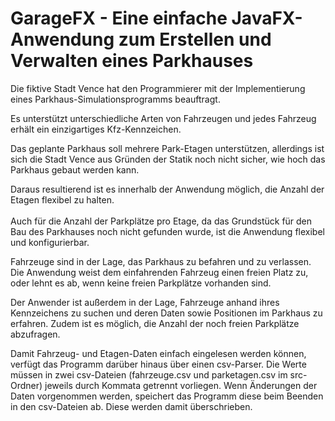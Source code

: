 # GarageFX - Eine einfache JavaFX-Anwendung zum Erstellen und Verwalten eines Parkhauses

<p>Die fiktive Stadt Vence hat den Programmierer mit der Implementierung eines Parkhaus-Simulationsprogramms beauftragt.
</p>

<p>
Es unterstützt unterschiedliche Arten von Fahrzeugen und jedes Fahrzeug erhält ein einzigartiges Kfz-Kennzeichen.</p>

<p>Das geplante Parkhaus soll mehrere Park-Etagen unterstützen, allerdings ist sich die Stadt Vence aus 
Gründen der Statik noch nicht sicher, wie hoch das Parkhaus gebaut werden kann. </p>

<p>Daraus resultierend ist es innerhalb der Anwendung möglich, die Anzahl der Etagen flexibel zu halten. <br><br>
Auch für die Anzahl der Parkplätze pro Etage, da das Grundstück für den Bau des Parkhauses noch 
nicht gefunden wurde, ist die Anwendung flexibel und konfigurierbar.</p>

<p>Fahrzeuge sind in der Lage, das Parkhaus zu befahren und zu verlassen. Die Anwendung weist dem einfahrenden 
Fahrzeug einen freien Platz zu, oder lehnt es ab, wenn keine freien Parkplätze vorhanden 
sind.</p>

<p>Der Anwender ist außerdem in der Lage, Fahrzeuge anhand ihres Kennzeichens zu suchen und deren Daten sowie Positionen im Parkhaus zu erfahren.
Zudem ist es möglich, die Anzahl der noch freien Parkplätze abzufragen. </p>

<p>Damit Fahrzeug- und Etagen-Daten einfach eingelesen werden können,
verfügt das Programm darüber hinaus über einen csv-Parser. Die Werte 
müssen in zwei csv-Dateien (fahrzeuge.csv und parketagen.csv im src-Ordner) jeweils durch Kommata 
getrennt vorliegen. Wenn Änderungen der Daten vorgenommen werden, speichert das Programm diese
beim Beenden in den csv-Dateien ab. Diese werden damit überschrieben.</p>
